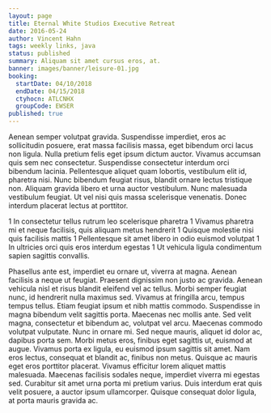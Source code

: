 ```yaml
---
layout: page
title: Eternal White Studios Executive Retreat
date: 2016-05-24
author: Vincent Hahn
tags: weekly links, java
status: published
summary: Aliquam sit amet cursus eros, at.
banner: images/banner/leisure-01.jpg
booking:
  startDate: 04/10/2018
  endDate: 04/15/2018
  ctyhocn: ATLCNHX
  groupCode: EWSER
published: true
---
```

Aenean semper volutpat gravida. Suspendisse imperdiet, eros ac sollicitudin posuere, erat massa facilisis massa, eget bibendum orci lacus non ligula. Nulla pretium felis eget ipsum dictum auctor. Vivamus accumsan quis sem nec consectetur. Suspendisse consectetur interdum orci bibendum lacinia. Pellentesque aliquet quam lobortis, vestibulum elit id, pharetra nisi. Nunc bibendum feugiat risus, blandit ornare lectus tristique non. Aliquam gravida libero et urna auctor vestibulum. Nunc malesuada vestibulum feugiat. Ut vel nisi quis massa scelerisque venenatis. Donec interdum placerat lectus at porttitor.

1 In consectetur tellus rutrum leo scelerisque pharetra
1 Vivamus pharetra mi et neque facilisis, quis aliquam metus hendrerit
1 Quisque molestie nisi quis facilisis mattis
1 Pellentesque sit amet libero in odio euismod volutpat
1 In ultricies orci quis eros interdum egestas
1 Ut vehicula ligula condimentum sapien sagittis convallis.

Phasellus ante est, imperdiet eu ornare ut, viverra at magna. Aenean facilisis a neque ut feugiat. Praesent dignissim non justo ac gravida. Aenean vehicula nisl et risus blandit eleifend vel ac tellus. Morbi semper feugiat nunc, id hendrerit nulla maximus sed. Vivamus at fringilla arcu, tempus tempus tellus. Etiam feugiat ipsum et nibh mattis commodo. Suspendisse in magna bibendum velit sagittis porta. Maecenas nec mollis ante. Sed velit magna, consectetur et bibendum ac, volutpat vel arcu. Maecenas commodo volutpat vulputate. Nunc in ornare mi. Sed neque mauris, aliquet id dolor ac, dapibus porta sem.
Morbi metus eros, finibus eget sagittis ut, euismod at augue. Vivamus porta ex ligula, eu euismod ipsum sagittis sit amet. Nam eros lectus, consequat et blandit ac, finibus non metus. Quisque ac mauris eget eros porttitor placerat. Vivamus efficitur lorem aliquet mattis malesuada. Maecenas facilisis sodales neque, imperdiet viverra mi egestas sed. Curabitur sit amet urna porta mi pretium varius. Duis interdum erat quis velit posuere, a auctor ipsum ullamcorper. Quisque consequat dolor ligula, at porta mauris gravida ac.

